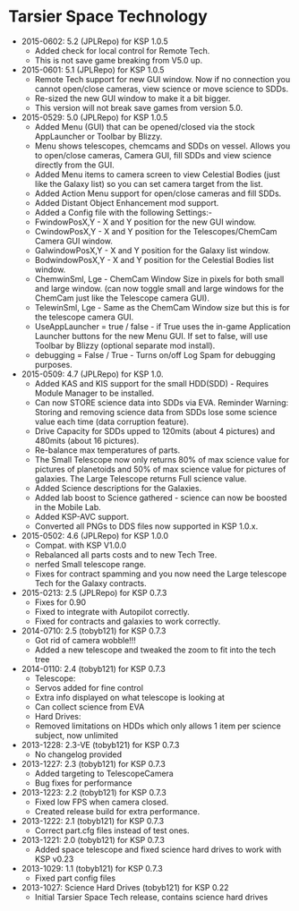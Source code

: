 # Tarsier Space Technology

* 2015-0602: 5.2 (JPLRepo) for KSP 1.0.5
	+ Added check for local control for Remote Tech.
	+ This is not save game breaking from V5.0 up.
* 2015-0601: 5.1 (JPLRepo) for KSP 1.0.5
	+ Remote Tech support for new GUI window. Now if no connection you cannot open/close cameras, view science or move science to SDDs.
	+ Re-sized the new GUI window to make it a bit bigger.
	+ This version will not break save games from version 5.0.
* 2015-0529: 5.0 (JPLRepo) for KSP 1.0.5
	+ Added Menu (GUI) that can be opened/closed via the stock AppLauncher or Toolbar by Blizzy.
	+ Menu shows telescopes, chemcams and SDDs on vessel. Allows you to open/close cameras, Camera GUI, fill SDDs and view science directly from the GUI.
	+ Added Menu items to camera screen to view Celestial Bodies (just like the Galaxy list) so you can set camera target from the list.
	+ Added Action Menu support for open/close cameras and fill SDDs.
	+ Added Distant Object Enhancement mod support.
	+ Added a Config file with the following Settings:-
	+ FwindowPosX,Y - X and Y position for the new GUI window.
	+ CwindowPosX,Y - X and Y position for the Telescopes/ChemCam Camera GUI window.
	+ GalwindowPosX,Y - X and Y position for the Galaxy list window.
	+ BodwindowPosX,Y - X and Y position for the Celestial Bodies list window.
	+ ChemwinSml, Lge - ChemCam Window Size in pixels for both small and large window. (can now toggle small and large windows for the ChemCam just like the Telescope camera GUI).
	+ TelewinSml, Lge - Same as the ChemCam Window size but this is for the telescope camera GUI.
	+ UseAppLauncher = true / false - if True uses the in-game Application Launcher buttons for the new Menu GUI. If set to false, will use Toolbar by Blizzy (optional separate mod install).
	+ debugging = False / True - Turns on/off Log Spam for debugging purposes.
* 2015-0509: 4.7 (JPLRepo) for KSP 1.0.
	+ Added KAS and KIS support for the small HDD(SDD) - Requires Module Manager to be installed.
	+ Can now STORE science data into SDDs via EVA. Reminder Warning: Storing and removing science data from SDDs lose some science value each time (data corruption feature).
	+ Drive Capacity for SDDs upped to 120mits (about 4 pictures) and 480mits (about 16 pictures).
	+ Re-balance max temperatures of parts.
	+ The Small Telescope now only returns 80% of max science value for pictures of planetoids and 50% of max science value for pictures of galaxies. The Large Telescope returns Full science value.
	+ Added Science descriptions for the Galaxies.
	+ Added lab boost to Science gathered - science can now be boosted in the Mobile Lab.
	+ Added KSP-AVC support.
	+ Converted all PNGs to DDS files now supported in KSP 1.0.x.
* 2015-0502: 4.6 (JPLRepo) for KSP 1.0.0
	+ Compat. with KSP V1.0.0
	+ Rebalanced all parts costs and to new Tech Tree.
	+ nerfed Small telescope range.
	+ Fixes for contract spamming and you now need the Large telescope Tech for the Galaxy contracts.
* 2015-0213: 2.5 (JPLRepo) for KSP 0.7.3
	+ Fixes for 0.90
	+ Fixed to integrate with Autopilot correctly.
	+ Fixed for contracts and galaxies to work correctly.
* 2014-0710: 2.5 (tobyb121) for KSP 0.7.3
	+ Got rid of camera wobble!!!
	+ Added a new telescope and tweaked the zoom to fit into the tech tree
* 2014-0110: 2.4 (tobyb121) for KSP 0.7.3
	+ Telescope:
	+ Servos added for fine control
	+ Extra info displayed on what telescope is looking at
	+ Can collect science from EVA
	+ Hard Drives:
	+ Removed limitations on HDDs which only allows 1 item per science subject, now unlimited
* 2013-1228: 2.3-VE (tobyb121) for KSP 0.7.3
	+ No changelog provided
* 2013-1227: 2.3 (tobyb121) for KSP 0.7.3
	+ Added targeting to TelescopeCamera
	+ Bug fixes for performance
* 2013-1223: 2.2 (tobyb121) for KSP 0.7.3
	+ Fixed low FPS when camera closed.
	+ Created release build for extra performance.
* 2013-1222: 2.1 (tobyb121) for KSP 0.7.3
	+ Correct part.cfg files instead of test ones.
* 2013-1221: 2.0 (tobyb121) for KSP 0.7.3
	+ Added space telescope and fixed science hard drives to work with KSP v0.23
* 2013-1029: 1.1 (tobyb121) for KSP 0.7.3
	+ Fixed part config files
* 2013-1027: Science Hard Drives (tobyb121) for KSP 0.22
	+ Initial Tarsier Space Tech release, contains science hard drives
